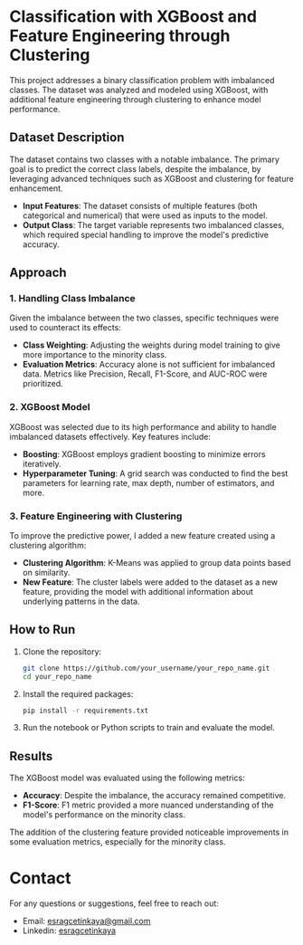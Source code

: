 # Classification with XGBoost and Feature Engineering through Clustering

This project addresses a binary classification problem with imbalanced classes. The dataset was analyzed and modeled using XGBoost, with additional feature engineering through clustering to enhance model performance.

## Dataset Description

The dataset contains two classes with a notable imbalance. The primary goal is to predict the correct class labels, despite the imbalance, by leveraging advanced techniques such as XGBoost and clustering for feature enhancement.

- **Input Features**: The dataset consists of multiple features (both categorical and numerical) that were used as inputs to the model.
- **Output Class**: The target variable represents two imbalanced classes, which required special handling to improve the model's predictive accuracy.

## Approach

### 1. Handling Class Imbalance
Given the imbalance between the two classes, specific techniques were used to counteract its effects:
- **Class Weighting**: Adjusting the weights during model training to give more importance to the minority class.
- **Evaluation Metrics**: Accuracy alone is not sufficient for imbalanced data. Metrics like Precision, Recall, F1-Score, and AUC-ROC were prioritized.

### 2. XGBoost Model
XGBoost was selected due to its high performance and ability to handle imbalanced datasets effectively. Key features include:
- **Boosting**: XGBoost employs gradient boosting to minimize errors iteratively.
- **Hyperparameter Tuning**: A grid search was conducted to find the best parameters for learning rate, max depth, number of estimators, and more.

### 3. Feature Engineering with Clustering
To improve the predictive power, I added a new feature created using a clustering algorithm:
- **Clustering Algorithm**: K-Means was applied to group data points based on similarity.
- **New Feature**: The cluster labels were added to the dataset as a new feature, providing the model with additional information about underlying patterns in the data.

## How to Run

1. Clone the repository:

    ```bash
    git clone https://github.com/your_username/your_repo_name.git
    cd your_repo_name
    ```

2. Install the required packages:

    ```bash
    pip install -r requirements.txt
    ```

3. Run the notebook or Python scripts to train and evaluate the model.

## Results

The XGBoost model was evaluated using the following metrics:
- **Accuracy**: Despite the imbalance, the accuracy remained competitive.
- **F1-Score**: F1 metric provided a more nuanced understanding of the model's performance on the minority class.

The addition of the clustering feature provided noticeable improvements in some evaluation metrics, especially for the minority class.

# Contact
For any questions or suggestions, feel free to reach out:

- Email: esragcetinkaya@gmail.com
- Linkedin: [esragcetinkaya](https://www.linkedin.com/in/esra-gul-cetinkaya/?locale=en_US)

